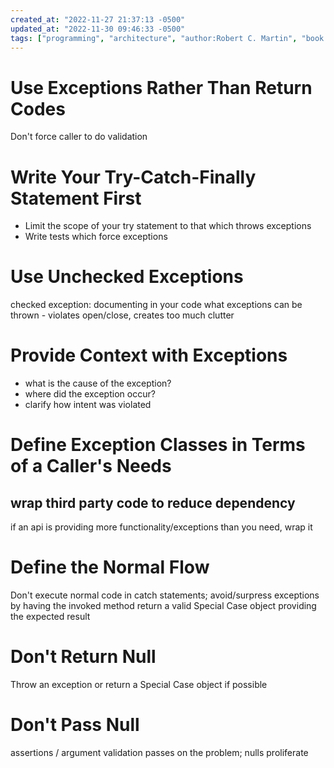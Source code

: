 ```yaml
---
created_at: "2022-11-27 21:37:13 -0500"
updated_at: "2022-11-30 09:46:33 -0500"
tags: ["programming", "architecture", "author:Robert C. Martin", "book:Clean Code"]
---
```

# Use Exceptions Rather Than Return Codes

Don't force caller to do validation

# Write Your Try-Catch-Finally Statement First

- Limit the scope of your try statement to that which throws exceptions
- Write tests which force exceptions

# Use Unchecked Exceptions

checked exception: documenting in your code what exceptions can be thrown - violates open/close, creates too much clutter

# Provide Context with Exceptions

- what is the cause of the exception?
- where did the exception occur?
- clarify how intent was violated

# Define Exception Classes in Terms of a Caller's Needs

## wrap third party code to reduce dependency

if an api is providing more functionality/exceptions than you need, wrap it

# Define the Normal Flow

Don't execute normal code in catch statements; avoid/surpress exceptions by having the invoked method return a valid Special Case object providing the expected result

# Don't Return Null

Throw an exception or return a Special Case object if possible

# Don't Pass Null

assertions / argument validation passes on the problem; nulls proliferate
